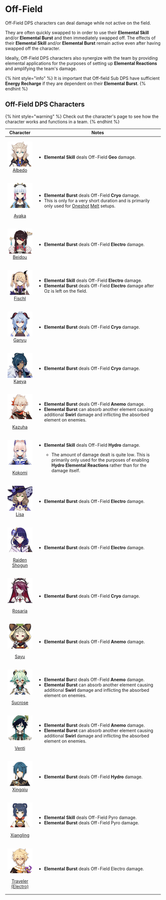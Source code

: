 # Off-Field

Off-Field DPS characters can deal damage while not active on the field.&#x20;

They are often quickly swapped to in order to use their **Elemental Skill** and/or **Elemental Burst** and then immediately swapped off. The effects of their **Elemental Skill** and/or **Elemental Burst** remain active even after having swapped off the character.&#x20;

Ideally, Off-Field DPS characters also synergize with the team by providing elemental applications for the purposes of setting up **Elemental Reactions** and amplifying the team's damage.

{% hint style="info" %}
It is important that Off-field Sub DPS have sufficient **Energy Recharge** if they are dependent on their **Elemental Burst**.
{% endhint %}

## Off-Field DPS Characters

{% hint style="warning" %}
Check out the character's page to see how the character works and functions in a team.
{% endhint %}

|                                                                               Character                                                                              | Notes                                                                                                                                                                                                                                                                                                      |
| :------------------------------------------------------------------------------------------------------------------------------------------------------------------: | ---------------------------------------------------------------------------------------------------------------------------------------------------------------------------------------------------------------------------------------------------------------------------------------------------------- |
|                   <p>​<a href="../../characters/geo/albedo.md"><img src="../../.gitbook/assets/UI_AvatarIcon_Albedo.png" alt=""><br>Albedo</a></p>                   | <ul><li><strong>Elemental Skill</strong> deals Off-Field <strong>Geo</strong> damage.</li></ul>                                                                                                                                                                                                            |
|                   <p><img src="../../.gitbook/assets/UI_AvatarIcon_Ayaka.png" alt=""></p><p><a href="../../characters/cryo/ayaka.md">Ayaka</a></p>                   | <ul><li><strong>Elemental Burst</strong> deals Off-Field <strong>Cryo</strong> damage.</li><li>This is only for a very short duration and is primarily only used for <a href="../../teams/oneshot.md">Oneshot</a> <a href="../../teams/melt.md">Melt</a> setups.</li></ul>                                 |
|                 <p>​<a href="../../characters/electro/beidou.md"><img src="../../.gitbook/assets/UI_AvatarIcon_Beidou.png" alt=""><br>Beidou</a></p>                 | <ul><li><strong>Elemental Burst</strong> deals Off-Field <strong>Electro</strong> damage.</li></ul>                                                                                                                                                                                                        |
|                 <p>​<a href="../../characters/electro/fischl.md"><img src="../../.gitbook/assets/UI_AvatarIcon_Fischl.png" alt=""><br>Fischl</a></p>                 | <ul><li><strong>Elemental Skill</strong> deals Off-Field <strong>Electro</strong> damage.</li><li><strong>Elemental Burst</strong> deals Off-Field <strong>Electro</strong> damage after Oz is left on the field.</li></ul>                                                                                |
|                    <p>​<img src="../../.gitbook/assets/UI_AvatarIcon_Ganyu.png" alt=""><br><a href="../../characters/cryo/ganyu.md">Ganyu</a></p>                    | <ul><li><strong>Elemental Burst</strong> deals Off-Field <strong>Cryo</strong> damage.</li></ul>                                                                                                                                                                                                           |
|                    <p>​<img src="../../.gitbook/assets/UI_AvatarIcon_Kaeya.png" alt=""><br><a href="../../characters/cryo/kaeya.md">Kaeya</a></p>                    | <ul><li><strong>Elemental Burst</strong> deals Off-Field <strong>Cryo</strong> damage.</li></ul>                                                                                                                                                                                                           |
|                 <p><img src="../../.gitbook/assets/UI_AvatarIcon_Kazuha.png" alt=""></p><p><a href="../../characters/anemo/kazuha.md">Kazuha</a></p>                 | <ul><li><strong>Elemental Burst</strong> deals Off-Field <strong>Anemo</strong> damage.</li><li><strong>Elemental Burst</strong> can absorb another element causing additional <strong>Swirl</strong> damage and inflicting the absorbed element on enemies.</li></ul>                                     |
|                 <p><img src="../../.gitbook/assets/UI_AvatarIcon_Kokomi.png" alt=""></p><p><a href="../../characters/hydro/kokomi.md">Kokomi</a></p>                 | <ul><li><p><strong>Elemental Skill</strong> deals Off-Field <strong>Hydro</strong> damage. </p><ul><li>The amount of damage dealt is quite low. This is primarily only used for the purposes of enabling <strong>Hydro Elemental Reactions</strong> rather than for the damage itself.</li></ul></li></ul> |
|                    <p>​<img src="../../.gitbook/assets/UI_AvatarIcon_Lisa.png" alt=""><br><a href="../../characters/electro/lisa.md">Lisa</a></p>                    | <ul><li><strong>Elemental Burst</strong> deals Off-Field <strong>Electro</strong> damage.</li></ul>                                                                                                                                                                                                        |
|         <p><img src="../../.gitbook/assets/UI_AvatarIcon_Shougun.png" alt=""></p><p><a href="../../characters/electro/raiden-shogun.md">Raiden Shogun</a></p>        | <ul><li><strong>Elemental Burst</strong> deals Off-Field <strong>Electro</strong> damage.</li></ul>                                                                                                                                                                                                        |
|                <p><img src="../../.gitbook/assets/UI_AvatarIcon_Rosaria.png" alt=""></p><p><a href="../../characters/cryo/rosaria.md">Rosaria</a></p>                | <ul><li><strong>Elemental Burst</strong> deals Off-Field <strong>Cryo</strong> damage.</li></ul>                                                                                                                                                                                                           |
|                    <p><img src="../../.gitbook/assets/UI_AvatarIcon_Sayu.png" alt=""></p><p><a href="../../characters/anemo/sayu.md">Sayu</a></p>                    | <ul><li><strong>Elemental Burst</strong> deals Off-Field <strong>Anemo</strong> damage.</li></ul>                                                                                                                                                                                                          |
|                <p><img src="../../.gitbook/assets/UI_AvatarIcon_Sucrose.png" alt=""></p><p><a href="../../characters/anemo/sucrose.md">Sucrose</a></p>               | <ul><li><strong>Elemental Bur</strong>st deals Off-Field <strong>Anemo</strong> damage.</li><li><strong>Elemental Burst</strong> can absorb another element causing additional <strong>Swirl</strong> damage and inflicting the absorbed element on enemies.</li></ul>                                     |
|                   <p><img src="../../.gitbook/assets/UI_AvatarIcon_Venti.png" alt=""></p><p><a href="../../characters/anemo/venti.md">Venti</a></p>                  | <ul><li><strong>Elemental Burst</strong> deals Off-Field <strong>Anemo</strong> damage.</li><li><strong>Elemental Burst</strong> can absorb another element causing additional <strong>Swirl</strong> damage and inflicting the absorbed element on enemies.</li></ul>                                     |
|                 <p>​<img src="../../.gitbook/assets/UI_AvatarIcon_Xingqiu.png" alt=""><br><a href="../../characters/hydro/xingqiu.md">Xingqiu</a></p>                | <ul><li><strong>Elemental Burst</strong> deals Off-Field <strong>Hydro</strong> damage.</li></ul>                                                                                                                                                                                                          |
|             <p><img src="../../.gitbook/assets/UI_AvatarIcon_Xiangling.png" alt=""></p><p><a href="../../characters/pyro/xiangling.md">Xiangling</a></p>             | <ul><li><strong>Elemental Skill</strong> deals Off-Field Pyro damage.</li><li><strong>Elemental Burst</strong> deals Off-Field Pyro damage.</li></ul>                                                                                                                                                      |
| <p><img src="../../.gitbook/assets/ui_avataricon_aether_electro.png" alt=""></p><p><a href="../../characters/electro/traveler-electro.md">Traveler (Electro)</a></p> | <ul><li><strong>Elemental Burst</strong> deals Off-Field Electro damage.</li></ul>                                                                                                                                                                                                                         |
